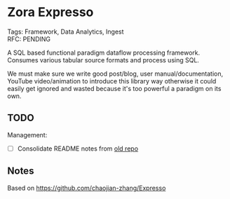 # Zora Expresso

Tags: Framework, Data Analytics, Ingest  
RFC: PENDING

A SQL based functional paradigm dataflow processing framework. Consumes various tabular source formats and process using SQL.

We must make sure we write good post/blog, user manual/documentation, YouTube video/animation to introduce this library way otherwise it could easily get ignored and wasted because it's too powerful a paradigm on its own.

## TODO

Management:

- [ ] Consolidate README notes from [old repo](https://github.com/chaojian-zhang/Expresso/blob/master/README.md)

## Notes

Based on https://github.com/chaojian-zhang/Expresso